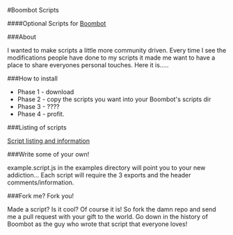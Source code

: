 #Boombot Scripts

####Optional Scripts for [Boombot](https://github.com/TerrordactylDesigns/boombotplug)

###About

I wanted to make scripts a little more community driven. Every time I
see the modifications people have done to my scripts it made me want to
have a place to share everyones personal touches. Here it is.....

###How to install

* Phase 1 - download
* Phase 2 - copy the scripts you want into your Boombot's scripts dir
* Phase 3 - ????
* Phase 4 - profit.

###Listing of scripts

[Script listing and information](https://github.com/TerrordactylDesigns/Boombot-Scripts/wiki/Script-List)

###Write some of your own!

example.script.js in the examples directory will point you to your new
addiction... Each script will require the 3 exports and the header
comments/information.

###Fork me? Fork you!

Made a script? Is it cool? Of course it is! So fork the damn repo and
send me a pull request with your gift to the world. Go down in the
history of Boombot as the guy who wrote that script that everyone loves!